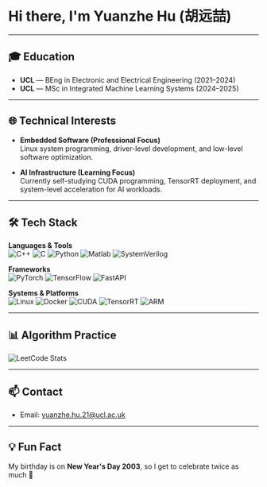 # Hi there, I'm Yuanzhe Hu (胡远喆)

---

## 🎓 Education
- **UCL** — BEng in Electronic and Electrical Engineering (2021–2024)  
- **UCL** — MSc in Integrated Machine Learning Systems (2024–2025)  

---

## 🌐 Technical Interests
- **Embedded Software (Professional Focus)**  
  Linux system programming, driver-level development, and low-level software optimization.  

- **AI Infrastructure (Learning Focus)**  
  Currently self-studying CUDA programming, TensorRT deployment, and system-level acceleration for AI workloads.  

---

## 🛠️ Tech Stack

**Languages & Tools**  
![C++](https://img.shields.io/badge/C++-00599C?style=flat-square&logo=c%2B%2B&logoColor=white)
![C](https://img.shields.io/badge/C-444444?style=flat-square&logo=c&logoColor=white)
![Python](https://img.shields.io/badge/Python-3776AB?style=flat-square&logo=python&logoColor=white)
![Matlab](https://img.shields.io/badge/Matlab-FF8C00?style=flat-square&logo=mathworks&logoColor=white)
![SystemVerilog](https://img.shields.io/badge/SystemVerilog-0091BD?style=flat-square&logo=verilog&logoColor=white)

**Frameworks**  
![PyTorch](https://img.shields.io/badge/PyTorch-EE4C2C?style=flat-square&logo=pytorch&logoColor=white)
![TensorFlow](https://img.shields.io/badge/TensorFlow-FF6F00?style=flat-square&logo=tensorflow&logoColor=white)
![FastAPI](https://img.shields.io/badge/FastAPI-009688?style=flat-square&logo=fastapi&logoColor=white)

**Systems & Platforms**  
![Linux](https://img.shields.io/badge/Linux-FCC624?style=flat-square&logo=linux&logoColor=black)
![Docker](https://img.shields.io/badge/Docker-2496ED?style=flat-square&logo=docker&logoColor=white)
![CUDA](https://img.shields.io/badge/CUDA-76B900?style=flat-square&logo=nvidia&logoColor=white)
![TensorRT](https://img.shields.io/badge/TensorRT-76B900?style=flat-square&logo=nvidia&logoColor=white)
![ARM](https://img.shields.io/badge/ARM-0091BD?style=flat-square&logo=arm&logoColor=white)

---

## 📊 Algorithm Practice
![LeetCode Stats](https://leetcard.jacoblin.cool/fervent-hofstadtervjc?site=cn&ext=heatmap&theme=light)

---

## 📫 Contact
- Email: [yuanzhe.hu.21@ucl.ac.uk](mailto:yuanzhe.hu.21@ucl.ac.uk)  

---

## 💡 Fun Fact
My birthday is on **New Year's Day 2003**, so I get to celebrate twice as much 🎉


